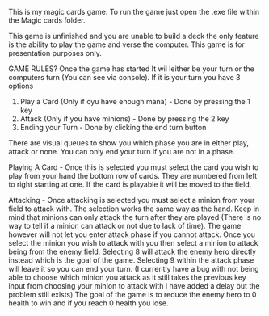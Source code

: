 This is my magic cards game.
To run the game just open the .exe file within the Magic cards folder.

This game is unfinished and you are unable to build a deck the only feature is the ability to play the game and verse the computer. 
This game is for presentation purposes only. 

GAME RULES? 
Once the game has started It wil leither be your turn or the computers turn (You can see via console). 
If it is your turn you have 3 options

 1. Play a Card (Only if oyu have enough mana) - Done by pressing the 1 key 
 2. Attack (Only if you have minions) - Done by pressing the 2 key 
 3. Ending your Turn - Done by clicking the end turn button 

There are visual queues to show you which phase you are in either play, attack or none. You can only end your turn if you are not in a phase. 

Playing A Card - Once this is selected you must select the card you wish to play from your hand the bottom row of cards. 
They are numbered from left to right starting at one. If the card is playable it will be moved to the field. 

Attacking - Once attacking is selected you must select a minion from your field to attack with. The selection works the same way as the hand. 
Keep in mind that minions can only attack the turn after they are played 
(There is no way to tell if a minion can attack or not due to lack of time). 
The game however will not let you enter attack phase if you cannot attack.
 Once you select the minion you wish to attack with you then select a minion to attack being from the enemy field. 
Selecting 8 will attack the enemy hero directly instead which is the goal of the game. 
Selecting 9 within the attack phase will leave it so you can end your turn. 
(I currently have a bug with not being able to choose which minion you attack as it still takes the previous key 
input from choosing your minion to attack with I have added a delay but the problem still exists) 
The goal of the game is to reduce the enemy hero to 0 health to win and if you reach 0 health you lose.